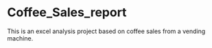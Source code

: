 # Coffee_Sales_report
This is an excel analysis project based on coffee sales from a vending machine.
